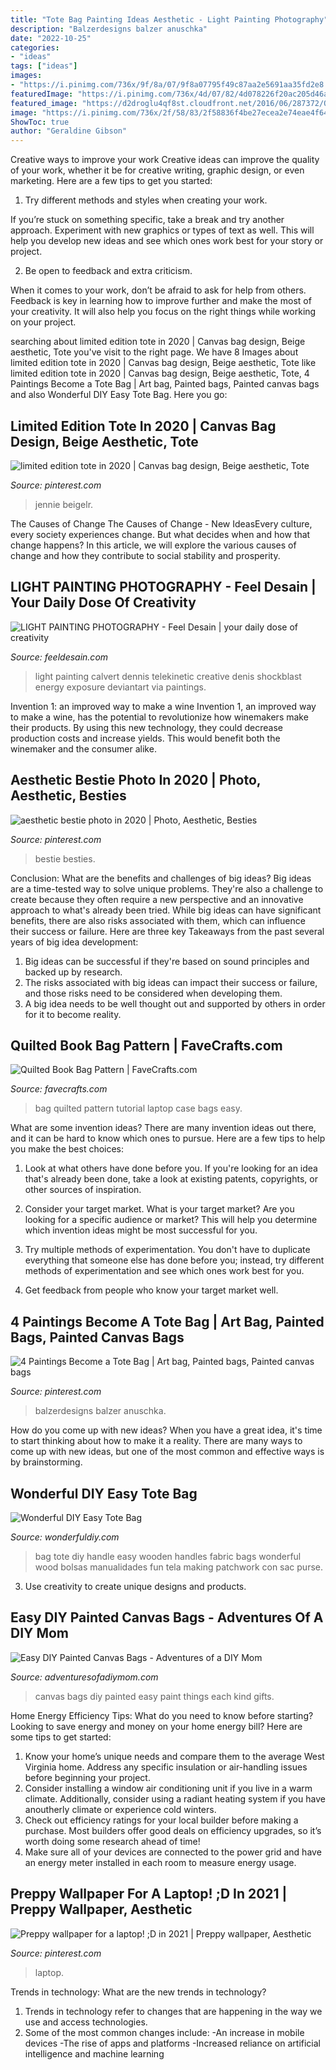 ```yaml
---
title: "Tote Bag Painting Ideas Aesthetic - Light Painting Photography"
description: "Balzerdesigns balzer anuschka"
date: "2022-10-25"
categories:
- "ideas"
tags: ["ideas"]
images:
- "https://i.pinimg.com/736x/9f/8a/07/9f8a07795f49c87aa2e5691aa35fd2e8.jpg"
featuredImage: "https://i.pinimg.com/736x/4d/07/82/4d078226f20ac205d46ac2b198d9ea93.jpg"
featured_image: "https://d2droglu4qf8st.cloudfront.net/2016/06/287372/Quilted-Book-Bag-Pattern_ExtraLarge1000_ID-1731896.jpg?v=1731896"
image: "https://i.pinimg.com/736x/2f/58/83/2f58836f4be27ecea2e74eae4f64a00e.jpg"
ShowToc: true
author: "Geraldine Gibson"
---
```



Creative ways to improve your work
Creative ideas can improve the quality of your work, whether it be for creative writing, graphic design, or even marketing. Here are a few tips to get you started:
1. Try different methods and styles when creating your work.

If you’re stuck on something specific, take a break and try another approach. Experiment with new graphics or types of text as well. This will help you develop new ideas and see which ones work best for your story or project.

2. Be open to feedback and extra criticism.

When it comes to your work, don’t be afraid to ask for help from others. Feedback is key in learning how to improve further and make the most of your creativity. It will also help you focus on the right things while working on your project.


	

		
searching about limited edition tote in 2020 | Canvas bag design, Beige aesthetic, Tote you've visit to the right page. We have 8 Images about limited edition tote in 2020 | Canvas bag design, Beige aesthetic, Tote like limited edition tote in 2020 | Canvas bag design, Beige aesthetic, Tote, 4 Paintings Become a Tote Bag | Art bag, Painted bags, Painted canvas bags and also Wonderful DIY Easy Tote Bag. Here you go:
		
    
## Limited Edition Tote In 2020 | Canvas Bag Design, Beige Aesthetic, Tote

<img loading=lazy src="https://i.pinimg.com/736x/9f/8a/07/9f8a07795f49c87aa2e5691aa35fd2e8.jpg" onerror="this.onerror=null;this.src='https://tse1.mm.bing.net/th?id=OIP.i4BRP78n44YtRDVVGFMNfwHaL2&amp;pid=15.1';" alt="limited edition tote in 2020 | Canvas bag design, Beige aesthetic, Tote">

_Source: pinterest.com_

>jennie beigelr. 

	

The Causes of Change
The Causes of Change - New IdeasEvery culture, every society experiences change. But what decides when and how that change happens? In this article, we will explore the various causes of change and how they contribute to social stability and prosperity.

    
## LIGHT PAINTING PHOTOGRAPHY - Feel Desain | Your Daily Dose Of Creativity

<img loading=lazy src="http://th05.deviantart.net/fs71/PRE/f/2010/158/6/0/60b8bd204cf0d133b7e28fa14e5a7e54.jpg" onerror="this.onerror=null;this.src='https://tse1.mm.bing.net/th?id=OIP.uqQ9Sl7CGDbrKrm4tUiLMQHaLH&amp;pid=15.1';" alt="LIGHT PAINTING PHOTOGRAPHY - Feel Desain | your daily dose of creativity">

_Source: feeldesain.com_

>light painting calvert dennis telekinetic creative denis shockblast energy exposure deviantart via paintings. 

	

Invention 1: an improved way to make a wine
Invention 1, an improved way to make a wine, has the potential to revolutionize how winemakers make their products. By using this new technology, they could decrease production costs and increase yields. This would benefit both the winemaker and the consumer alike.

    
## Aesthetic Bestie Photo In 2020 | Photo, Aesthetic, Besties

<img loading=lazy src="https://i.pinimg.com/736x/2f/58/83/2f58836f4be27ecea2e74eae4f64a00e.jpg" onerror="this.onerror=null;this.src='https://tse3.mm.bing.net/th?id=OIP.iui8Ib9uh843XZpz_rXCPQHaJ3&amp;pid=15.1';" alt="aesthetic bestie photo in 2020 | Photo, Aesthetic, Besties">

_Source: pinterest.com_

>bestie besties. 

	

Conclusion: What are the benefits and challenges of big ideas?
Big ideas are a time-tested way to solve unique problems. They're also a challenge to create because they often require a new perspective and an innovative approach to what's already been tried. While big ideas can have significant benefits, there are also risks associated with them, which can influence their success or failure. Here are three key Takeaways from the past several years of big idea development: 
1. Big ideas can be successful if they're based on sound principles and backed up by research.
2. The risks associated with big ideas can impact their success or failure, and those risks need to be considered when developing them.
3. A big idea needs to be well thought out and supported by others in order for it to become reality.

    
## Quilted Book Bag Pattern | FaveCrafts.com

<img loading=lazy src="https://d2droglu4qf8st.cloudfront.net/2016/06/287372/Quilted-Book-Bag-Pattern_ExtraLarge1000_ID-1731896.jpg?v=1731896" onerror="this.onerror=null;this.src='https://tse4.mm.bing.net/th?id=OIP.deM5R7SBNfNreApkddhySgHaE7&amp;pid=15.1';" alt="Quilted Book Bag Pattern | FaveCrafts.com">

_Source: favecrafts.com_

>bag quilted pattern tutorial laptop case bags easy. 

	

What are some invention ideas?
There are many invention ideas out there, and it can be hard to know which ones to pursue. Here are a few tips to help you make the best choices:
1. Look at what others have done before you. If you're looking for an idea that's already been done, take a look at existing patents, copyrights, or other sources of inspiration.

2. Consider your target market. What is your target market? Are you looking for a specific audience or market? This will help you determine which invention ideas might be most successful for you.

3. Try multiple methods of experimentation. You don't have to duplicate everything that someone else has done before you; instead, try different methods of experimentation and see which ones work best for you.

4. Get feedback from people who know your target market well.

    
## 4 Paintings Become A Tote Bag | Art Bag, Painted Bags, Painted Canvas Bags

<img loading=lazy src="https://i.pinimg.com/736x/4d/07/82/4d078226f20ac205d46ac2b198d9ea93.jpg" onerror="this.onerror=null;this.src='https://tse3.mm.bing.net/th?id=OIP.59zP4Q8knesIf-IaODU2CgAAAA&amp;pid=15.1';" alt="4 Paintings Become a Tote Bag | Art bag, Painted bags, Painted canvas bags">

_Source: pinterest.com_

>balzerdesigns balzer anuschka. 

	

How do you come up with new ideas?
When you have a great idea, it's time to start thinking about how to make it a reality. There are many ways to come up with new ideas, but one of the most common and effective ways is by brainstorming.

    
## Wonderful DIY Easy Tote Bag

<img loading=lazy src="http://cdn.wonderfuldiy.com/wp-content/uploads/2014/10/tote-bag.jpg" onerror="this.onerror=null;this.src='https://tse3.mm.bing.net/th?id=OIP.lUyQ3Zzbe-LH6mzdbihG3wHaF7&amp;pid=15.1';" alt="Wonderful DIY Easy Tote Bag">

_Source: wonderfuldiy.com_

>bag tote diy handle easy wooden handles fabric bags wonderful wood bolsas manualidades fun tela making patchwork con sac purse. 

	

3. Use creativity to create unique designs and products.

    
## Easy DIY Painted Canvas Bags - Adventures Of A DIY Mom

<img loading=lazy src="https://1.bp.blogspot.com/-pC4_hXkOHNo/VFk7qiI81gI/AAAAAAAALC0/c-mX4pyDeR0/s1600/Easy%2BDIY%2BPainted%2BCanvas%2BBags.jpg" onerror="this.onerror=null;this.src='https://tse2.mm.bing.net/th?id=OIP.nJo9HiAFhckiLW96mnMXtgHaLH&amp;pid=15.1';" alt="Easy DIY Painted Canvas Bags - Adventures of a DIY Mom">

_Source: adventuresofadiymom.com_

>canvas bags diy painted easy paint things each kind gifts. 

	

Home Energy Efficiency Tips: What do you need to know before starting?
Looking to save energy and money on your home energy bill? Here are some tips to get started: 
1. Know your home’s unique needs and compare them to the average West Virginia home. Address any specific insulation or air-handling issues before beginning your project. 
2. Consider installing a window air conditioning unit if you live in a warm climate. Additionally, consider using a radiant heating system if you have anoutherly climate or experience cold winters. 
3. Check out efficiency ratings for your local builder before making a purchase. Most builders offer good deals on efficiency upgrades, so it’s worth doing some research ahead of time! 
4. Make sure all of your devices are connected to the power grid and have an energy meter installed in each room to measure energy usage.

    
## Preppy Wallpaper For A Laptop! ;D In 2021 | Preppy Wallpaper, Aesthetic

<img loading=lazy src="https://i.pinimg.com/236x/1f/a6/ab/1fa6abe4c86cd9fca9004c50c446345c.jpg?nii=t" onerror="this.onerror=null;this.src='https://tse1.mm.bing.net/th?id=OIP.Iz12VVn143MPdRXVXu8BiQAAAA&amp;pid=15.1';" alt="Preppy wallpaper for a laptop! ;D in 2021 | Preppy wallpaper, Aesthetic">

_Source: pinterest.com_

>laptop. 

	

Trends in technology: What are the new trends in technology?
1. Trends in technology refer to changes that are happening in the way we use and access technologies. 
2. Some of the most common changes include: 
-An increase in mobile devices 
-The rise of apps and platforms 
-Increased reliance on artificial intelligence and machine learning 


